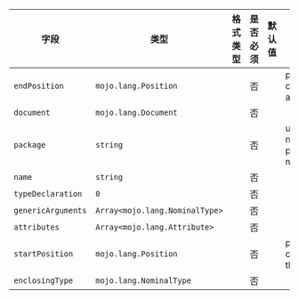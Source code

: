 | 字段 | 类型 | 格式类型 | 是否必须 | 默认值 | 说明 |
|---|---|---|---|---|---|
| `endPosition` | `mojo.lang.Position` |  | 否 |  | position of first character immediately after the Expr |
| `document` | `mojo.lang.Document` |  | 否 |  |  |
| `package` | `string` |  | 否 |  | user writing package namevar foo : package.name.Bar==> mojo.package.name.Bar |
| `name` | `string` |  | 否 |  |  |
| `typeDeclaration` | `0` |  | 否 |  |  |
| `genericArguments` | `Array<mojo.lang.NominalType>` |  | 否 |  |  |
| `attributes` | `Array<mojo.lang.Attribute>` |  | 否 |  |  |
| `startPosition` | `mojo.lang.Position` |  | 否 |  | position of first character belonging to the Expr |
| `enclosingType` | `mojo.lang.NominalType` |  | 否 |  |  |
